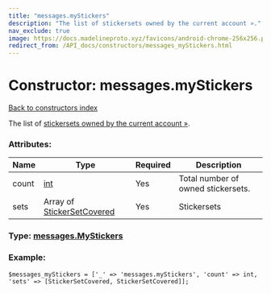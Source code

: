 ```yaml
---
title: "messages.myStickers"
description: "The list of stickersets owned by the current account »."
nav_exclude: true
image: https://docs.madelineproto.xyz/favicons/android-chrome-256x256.png
redirect_from: /API_docs/constructors/messages_myStickers.html
---
```

# Constructor: messages.myStickers  
[Back to constructors index](/API_docs/constructors/index.html)



The list of [stickersets owned by the current account »](https://core.telegram.org/api/stickers).

### Attributes:

| Name     |    Type       | Required | Description |
|----------|---------------|----------|-------------|
|count|[int](/API_docs/types/int.html) | Yes|Total number of owned stickersets.|
|sets|Array of [StickerSetCovered](/API_docs/types/StickerSetCovered.html) | Yes|Stickersets|



### Type: [messages.MyStickers](/API_docs/types/messages.MyStickers.html)


### Example:

```
$messages_myStickers = ['_' => 'messages.myStickers', 'count' => int, 'sets' => [StickerSetCovered, StickerSetCovered]];
```  
